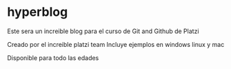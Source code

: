 # hyperblog
Este sera un increible blog para el curso de Git and Github de Platzi

Creado por el increible platzi team 
Incluye ejemplos en windows linux y mac

Disponible para todo las edades